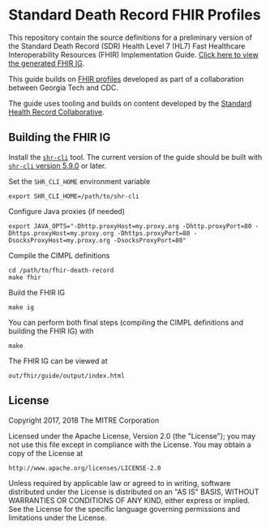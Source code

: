 # Standard Death Record FHIR Profiles

This repository contain the source definitions for a preliminary version of the Standard Death Record (SDR) Health Level 7 (HL7) Fast Healthcare Interoperability Resources (FHIR) Implementation Guide. [Click here to view the generated FHIR IG](https://nightingaleproject.github.io/fhir-death-record).

This guide builds on [FHIR profiles](https://github.com/BioMIBLab/fhir-death) developed as part of a collaboration between Georgia Tech and CDC.

The guide uses tooling and builds on content developed by the [Standard Health Record Collaborative](http://standardhealthrecord.org).

## Building the FHIR IG

Install the [`shr-cli`](https://github.com/standardhealth/shr-cli) tool. The current version of the guide should be built with [`shr-cli` version 5.9.0](https://github.com/standardhealth/shr-cli/releases/tag/v5.9.0) or later.

Set the `SHR_CLI_HOME` environment variable

    export SHR_CLI_HOME=/path/to/shr-cli

Configure Java proxies (if needed)

    export JAVA_OPTS="-Dhttp.proxyHost=my.proxy.org -Dhttp.proxyPort=80 -Dhttps.proxyHost=my.proxy.org -Dhttps.proxyPort=80 -DsocksProxyHost=my.proxy.org -DsocksProxyPort=80"

Compile the CIMPL definitions

    cd /path/to/fhir-death-record
    make fhir

Build the FHIR IG

    make ig
    
You can perform both final steps (compiling the CIMPL definitions and building the FHIR IG) with

    make

The FHIR IG can be viewed at

    out/fhir/guide/output/index.html
         
## License

Copyright 2017, 2018 The MITRE Corporation

Licensed under the Apache License, Version 2.0 (the "License");
you may not use this file except in compliance with the License.
You may obtain a copy of the License at

    http://www.apache.org/licenses/LICENSE-2.0

Unless required by applicable law or agreed to in writing, software
distributed under the License is distributed on an "AS IS" BASIS,
WITHOUT WARRANTIES OR CONDITIONS OF ANY KIND, either express or implied.
See the License for the specific language governing permissions and
limitations under the License.